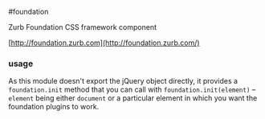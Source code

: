 #foundation

Zurb Foundation CSS framework component

[http://foundation.zurb.com](http://foundation.zurb.com/)

### usage
As this module doesn't export the jQuery object directly, it provides a `foundation.init` method that you can call with `foundation.init(element)` –`element` being either `document` or a particular element in which you want the foundation plugins to work.